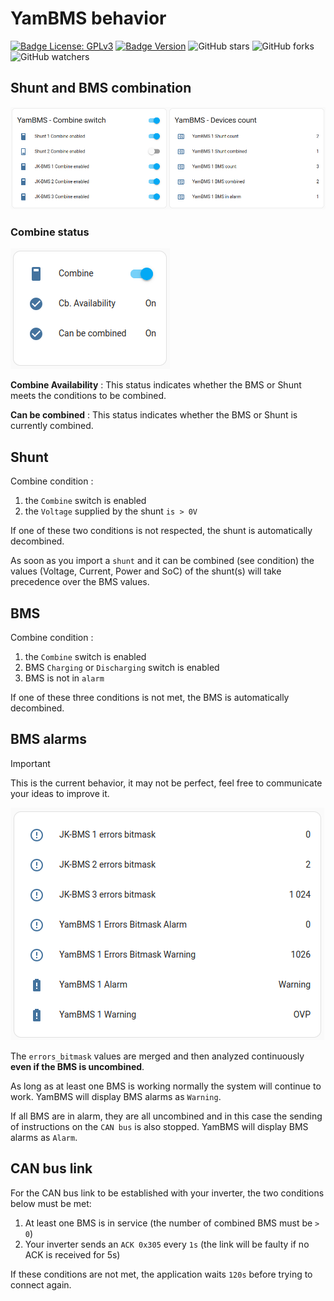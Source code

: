# YamBMS behavior

[![Badge License: GPLv3](https://img.shields.io/badge/License-GPLv3-brightgreen.svg)](https://www.gnu.org/licenses/gpl-3.0)
[![Badge Version](https://img.shields.io/github/v/release/Sleeper85/esphome-yambms?include_prereleases&color=yellow&logo=DocuSign&logoColor=white)](https://github.com/Sleeper85/esphome-yambms/releases/latest)
![GitHub stars](https://img.shields.io/github/stars/Sleeper85/esphome-yambms)
![GitHub forks](https://img.shields.io/github/forks/Sleeper85/esphome-yambms)
![GitHub watchers](https://img.shields.io/github/watchers/Sleeper85/esphome-yambms)

## Shunt and BMS combination

![Image](../../images/YamBMS_Combine_switch.png "YamBMS_Combine_switch")

### Combine status

![Image](../../images/YamBMS_Combine_Status.png "YamBMS_Combine_Status")

**Combine Availability** : This status indicates whether the BMS or Shunt meets the conditions to be combined.

**Can be combined** : This status indicates whether the BMS or Shunt is currently combined.

## Shunt

Combine condition :
1) the `Combine` switch is enabled
2) the `Voltage` supplied by the shunt `is > 0V`

If one of these two conditions is not respected, the shunt is automatically decombined.

As soon as you import a `shunt` and it can be combined (see condition) the values ​​(Voltage, Current, Power and SoC) of the shunt(s) will take precedence over the BMS values.

## BMS

Combine condition :
1) the `Combine` switch is enabled
2) BMS `Charging` or `Discharging` switch is enabled
3) BMS is not in `alarm`

If one of these three conditions is not met, the BMS is automatically decombined.

## BMS alarms

> [!IMPORTANT]  
> This is the current behavior, it may not be perfect, feel free to communicate your ideas to improve it.

![Image](../../images/YamBMS_BMS_alarms.png "YamBMS_BMS_alarms")

The `errors_bitmask` values ​​are merged and then analyzed continuously **even if the BMS is uncombined**.

As long as at least one BMS is working normally the system will continue to work.
YamBMS will display BMS alarms as `Warning`.

If all BMS are in alarm, they are all uncombined and in this case the sending of instructions on the `CAN bus` is also stopped.
YamBMS will display BMS alarms as `Alarm`.

## CAN bus link

For the CAN bus link to be established with your inverter, the two conditions below must be met:
1) At least one BMS is in service (the number of combined BMS must be `> 0`)
2) Your inverter sends an `ACK 0x305` every `1s` (the link will be faulty if no ACK is received for 5s)

If these conditions are not met, the application waits `120s` before trying to connect again.
